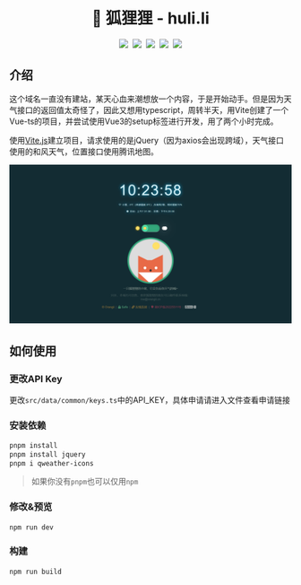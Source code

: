 <h1 align="center">🦊 狐狸狸 - huli.li</h1>
<p align="center">
  <a href="https://github.com/Jiaocz/huli.li/security/code-scanning"><img src="https://github.com/Jiaocz/huli.li/actions/workflows/codeql-analysis.yml/badge.svg" /></a>&nbsp;
  <a href="https://github.com/Jiaocz/huli.li/actions/workflows/main.yml"><img src="https://github.com/Jiaocz/huli.li/actions/workflows/main.yml/badge.svg" /></a>&nbsp;
  <a href="https://github.com/Jiaocz/huli.li/releases/latest"><img src="https://img.shields.io/github/v/release/jiaocz/huli.li.svg" /></a>&nbsp;
  <a href="https://github.com/Jiaocz/huli.li/pulse"><img src="https://visitor-badge.glitch.me/badge?page_id=Jiaocz.huli.li" /></a>&nbsp;
  <a href="https://github.com/Jiaocz/huli.li/stargazers"><img src="https://img.shields.io/github/stars/jiaocz/huli.li?style=social" /></a>
</p>

## 介绍
这个域名一直没有建站，某天心血来潮想放一个内容，于是开始动手。但是因为天气接口的返回值太奇怪了，因此又想用typescript，周转半天，用Vite创建了一个Vue-ts的项目，并尝试使用Vue3的setup标签进行开发，用了两个小时完成。

使用[Vite.js](https://vitejs.dev)建立项目，请求使用的是jQuery（因为axios会出现跨域），天气接口使用的和风天气，位置接口使用腾讯地图。

![ScreenShot](https://github.com/Jiaocz/huli.li/blob/master/cover.png)

## 如何使用

### 更改API Key
更改`src/data/common/keys.ts`中的API_KEY，具体申请请进入文件查看申请链接
### 安装依赖
```shell
pnpm install
pnpm install jquery
pnpm i qweather-icons
```
> 如果你没有`pnpm`也可以仅用`npm`

### 修改&预览
```shell
npm run dev
```

### 构建
```shell
npm run build
```
